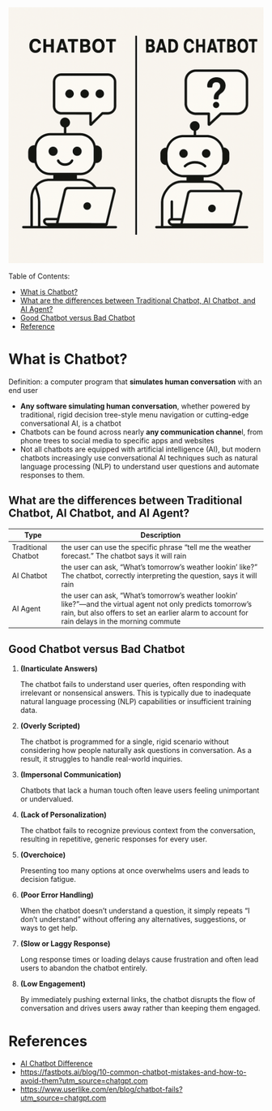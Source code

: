 ![alt text](https://github.com/jeenakkkk/my-first-MD/blob/main/ChatGPT%20Image%202025%E1%84%82%E1%85%A7%E1%86%AB%204%E1%84%8B%E1%85%AF%E1%86%AF%201%E1%84%8B%E1%85%B5%E1%86%AF%20%E1%84%8B%E1%85%A9%E1%84%92%E1%85%AE%2003_44_43.png?raw=true)

Table of Contents:
- [What is Chatbot?](#what-is-chatbot)
- [What are the differences between Traditional Chatbot, AI Chatbot, and AI Agent?](#what-are-the-differences-between-traditional-chatbot,ai-chatbot,and-ai-agent)
- [Good Chatbot versus Bad Chatbot](#good-chatbot-versus-bad-chatbot)
- [Reference](#references)

# What is Chatbot?
Definition: a computer program that **simulates human conversation** with an end user
- **Any software simulating human conversation**, whether powered by traditional, rigid decision tree-style menu navigation or cutting-edge conversational AI, is a chatbot
- Chatbots can be found across nearly **any communication channe**l, from phone trees to social media to specific apps and websites
- Not all chatbots are equipped with artificial intelligence (AI), but modern chatbots increasingly use conversational AI techniques such as natural language processing (NLP) to understand user questions and automate responses to them.

## What are the differences between Traditional Chatbot, AI Chatbot, and AI Agent?

| Type | Description |
| ----------- | ----------- |
| Traditional Chatbot | the user can use the specific phrase “tell me the weather forecast.” The chatbot says it will rain |
| AI Chatbot | the user can ask, “What’s tomorrow’s weather lookin’ like?” The chatbot, correctly interpreting the question, says it will rain |
| AI Agent | the user can ask, “What’s tomorrow’s weather lookin’ like?”—and the virtual agent not only predicts tomorrow’s rain, but also offers to set an earlier alarm to account for rain delays in the morning commute |


## Good Chatbot versus Bad Chatbot
1. **(Inarticulate Answers)**
    
    The chatbot fails to understand user queries, often responding with irrelevant or nonsensical answers. This is typically due to inadequate natural language processing (NLP) capabilities or insufficient training data.
    
2. **(Overly Scripted)**
    
    The chatbot is programmed for a single, rigid scenario without considering how people naturally ask questions in conversation. As a result, it struggles to handle real-world inquiries.
    
3. **(Impersonal Communication)**
    
    Chatbots that lack a human touch often leave users feeling unimportant or undervalued.
    
4. **(Lack of Personalization)**
    
    The chatbot fails to recognize previous context from the conversation, resulting in repetitive, generic responses for every user.
    
5. **(Overchoice)**
    
    Presenting too many options at once overwhelms users and leads to decision fatigue.
    
6. **(Poor Error Handling)**
    
    When the chatbot doesn’t understand a question, it simply repeats “I don’t understand” without offering any alternatives, suggestions, or ways to get help.
    
7. **(Slow or Laggy Response)**
    
    Long response times or loading delays cause frustration and often lead users to abandon the chatbot entirely.
    
8. **(Low Engagement)**
    
    By immediately pushing external links, the chatbot disrupts the flow of conversation and drives users away rather than keeping them engaged.

# References
- [AI Chatbot Difference](https://writesonic.com/blog/traditional-vs-ai-vs-chatgpt-trained-chatbots?utm_source=chatgpt.com)
- https://fastbots.ai/blog/10-common-chatbot-mistakes-and-how-to-avoid-them?utm_source=chatgpt.com
- https://www.userlike.com/en/blog/chatbot-fails?utm_source=chatgpt.com
